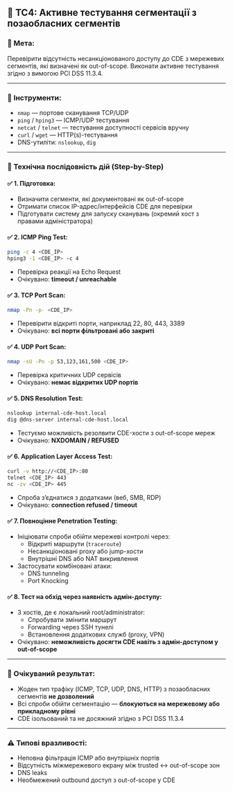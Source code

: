 
## 🚫 TC4: Активне тестування сегментації з позаобласних сегментів

### 🎯 Мета:
Перевірити відсутність несанкціонованого доступу до CDE з мережевих сегментів, які визначені як out-of-scope. Виконати активне тестування згідно з вимогою PCI DSS 11.3.4.

---

### 🧰 Інструменти:
- `nmap` — портове сканування TCP/UDP
- `ping` / `hping3` — ICMP/UDP тестування
- `netcat` / `telnet` — тестування доступності сервісів вручну
- `curl` / `wget` — HTTP(s)-тестування
- DNS-утиліти: `nslookup`, `dig`

---

### 🔄 Технічна послідовність дій (Step-by-Step)

#### ✅ 1. Підготовка:
- Визначити сегменти, які документовані як out-of-scope
- Отримати список IP-адрес/інтерфейсів CDE для перевірки
- Підготувати систему для запуску сканувань (окремий хост з правами адміністратора)

#### ✅ 2. ICMP Ping Test:
```bash
ping -c 4 <CDE_IP>
hping3 -1 <CDE_IP> -c 4
```
- Перевірка реакції на Echo Request
- Очікувано: **timeout / unreachable**

#### ✅ 3. TCP Port Scan:
```bash
nmap -Pn -p- <CDE_IP>
```
- Перевірити відкриті порти, наприклад 22, 80, 443, 3389
- Очікувано: **всі порти фільтровані або закриті**

#### ✅ 4. UDP Port Scan:
```bash
nmap -sU -Pn -p 53,123,161,500 <CDE_IP>
```
- Перевірка критичних UDP сервісів
- Очікувано: **немає відкритих UDP портів**

#### ✅ 5. DNS Resolution Test:
```bash
nslookup internal-cde-host.local
dig @dns-server internal-cde-host.local
```
- Тестуємо можливість резолвити CDE-хости з out-of-scope мереж
- Очікувано: **NXDOMAIN / REFUSED**

#### ✅ 6. Application Layer Access Test:
```bash
curl -v http://<CDE_IP>:80
telnet <CDE_IP> 443
nc -zv <CDE_IP> 445
```
- Спроба з’єднатися з додатками (веб, SMB, RDP)
- Очікувано: **connection refused / timeout**

#### ✅ 7. Повноцінне Penetration Testing:
- Ініціювати спроби обійти мережеві контролі через:
  - Відкриті маршрути (`traceroute`)
  - Несанкціоновані proxy або jump-хости
  - Внутрішні DNS або NAT викривлення
- Застосувати комбіновані атаки:
  - DNS tunneling
  - Port Knocking

#### ✅ 8. Тест на обхід через наявність адмін-доступу:
- З хостів, де є локальний root/administrator:
  - Спробувати змінити маршрут
  - Forwarding через SSH тунелі
  - Встановлення додаткових служб (proxy, VPN)
- Очікувано: **неможливість досягти CDE навіть з адмін-доступом у out-of-scope**

---

### 📌 Очікуваний результат:
- Жоден тип трафіку (ICMP, TCP, UDP, DNS, HTTP) з позаобласних сегментів **не дозволений**
- Всі спроби обійти сегментацію — **блокуються на мережевому або прикладному рівні**
- CDE ізольований та не досяжний згідно з PCI DSS 11.3.4

---

### ⚠️ Типові вразливості:
- Неповна фільтрація ICMP або внутрішніх портів
- Відсутність міжмережевого екрану між trusted ↔ out-of-scope зон
- DNS leaks
- Необмежений outbound доступ з out-of-scope у CDE
